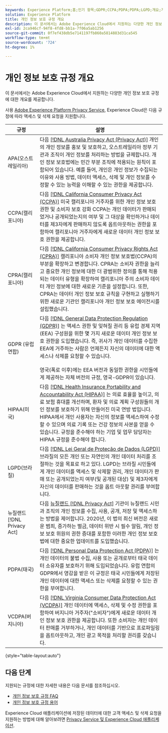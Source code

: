 ```yaml
---
keywords: Experience Platform;홈;인기 항목;GDPR;CCPA;PDPA;PDPA;LGPD;개요;개요;규정;규정;규정;규정;규정;개인 정보;개인 정보;
solution: Experience Platform
title: 개인 정보 보호 규정 개요
description: 이 문서에서는 Adobe Experience Cloud에서 지원하는 다양한 개인 정보 보호 규정에 대한 개요를 제공합니다.
exl-id: 2ca946cf-94f8-4fd8-bb1a-7f06a5ab1256
source-git-commit: 0f7ef438db5e7141197fb860a5814883d31ca545
workflow-type: tm+mt
source-wordcount: '724'
ht-degree: 1%

---
```


# 개인 정보 보호 규정 개요

이 문서에서는 Adobe Experience Cloud에서 지원하는 다양한 개인 정보 보호 규정에 대한 개요를 제공합니다.

사용 [Adobe Experience Platform Privacy Service](../home.md), Experience Cloud은 다음 규정에 따라 액세스 및 삭제 요청을 지원합니다.

| 규정 | 설명 |
| --- | --- |
| APA(오스트레일리아) | 다음 [[!DNL Australia Privacy Act (Privacy Act)]](https://www.oaic.gov.au/privacy/the-privacy-act) 개인의 개인 정보를 홍보 및 보호하고, 오스트레일리아 정부 기관과 조직이 개인 정보를 처리하는 방법을 규제합니다. 개인 정보 보호법에는 민간 부분 조직에 적용되는 원칙이 포함되어 있습니다. 예를 들어, 개인은 개인 정보가 수집되는 이유와 사용 방법, 데이터 액세스, 삭제 및 개인 정보를 수정할 수 있는 능력을 이해할 수 있는 권한을 제공합니다. |
| CCPA(캘리포니아) | 다음 [[!DNL California Consumer Privacy Act (CCPA)]](https://oag.ca.gov/privacy/ccpa) 미국 캘리포니아 거주자를 위한 개인 정보 보호 권한 및 소비자 보호 강화 CCPA는 개인 데이터가 판매되었거나 공개되었는지의 여부 및 그 대상을 확인하거나 데이터를 제3자에게 판매하지 않도록 옵트아웃하는 권한을 포함하여 캘리포니아 거주자에게 새로운 데이터 개인 정보 보호 권한을 제공합니다. |
| CPRA(캘리포니아) | 다음 [[!DNL California Consumer Privacy Rights Act (CPRA)]](https://cppa.ca.gov/regulations/consumer_privacy_act.html) 캘리포니아 소비자 개인 정보 보호법(CCPA)의 부분을 확장하고 변경합니다. CPRA는 소비자 권한을 늘리고 중요한 개인 정보에 대한 더 광범위한 정의를 통해 적용되는 데이터 유형을 확장하여 캘리포니아 주의 소비자 데이터 개인 정보에 대한 새로운 기준을 설정합니다.  또한, CPRA는 데이터 개인 정보 보호 규칙을 구현하고 실행하기 위한 새로운 기관인 캘리포니아 개인 정보 보호 에이전시를 설립했습니다. |
| GDPR (유럽 연합) | 다음 [[!DNL General Data Protection Regulation (GDPR)]](https://gdpr-info.eu) 는 액세스 권한 및 잊혀질 권리 등 유럽 경제 지역(EEA) 구성원을 위한 몇 가지 새로운 데이터 개인 정보 보호 권한을 도입했습니다. 즉, 귀사가 개인 데이터를 수집한 EEA에 거주하는 사람은 언제든지 자신의 데이터에 대한 액세스나 삭제를 요청할 수 있습니다.<br><br>영국(폭로 이후)에는 EEA 버전과 동일한 권한을 시민들에게 제공하는 자체 버전의 규정, 영국-GDPR이 있습니다. |
| HIPAA(미국) | 다음 [[!DNL Health Insurance Portability and Accountability Act (HIPAA)]](https://www.hhs.gov/hipaa/index.html) 는 의료 효율을 높이고, 의료 보험 휴대를 개선하며, 환자 및 의료 계획 구성원들의 개인 정보를 보호하기 위해 만들어진 미국 연방 법입니다. HIPAA에서 개인 사용자는 자신의 정보를 액세스하여 수정할 수 있으며 의료 기록 또는 건강 정보의 사본을 얻을 수 있습니다. 규정을 준수해야 하는 기업 및 업무 담당자는 HIPAA 규정을 준수해야 합니다. |
| LGPD(브라질) | 다음 [[!DNL Lei Geral de Proteção de Dados (LGPD)]](https://gdpr.eu/gdpr-vs-lgpd/) 브라질의 모든 개인 또는 자연인의 개인 데이터 처리를 조절하는 것을 목표로 하고 있다. LGPD는 브라질 시민들에게 개인 데이터를 액세스 및 삭제할 권리, 개인 데이터가 판매 또는 공개되었는지 여부(및 공개된 대상) 및 제3자에게 자신의 데이터를 판매하는 것을 옵트 아웃할 권리를 부여합니다. |
| 뉴질랜드 [!DNL Privacy Act] | 다음 [뉴질랜드 [!DNL Privacy Act]](https://www.privacy.org.nz/privacy-act-2020/privacy-principles/) 기관이 뉴질랜드 시민과 조직의 개인 정보를 수집, 사용, 공개, 저장 및 액세스하는 방법을 제어합니다. 2020년, 이 법의 최신 버전은 새로운 범죄, 증가하는 벌금, 데이터 위반 시 필수 알림, 개인 정보 보호 위원의 권한 증대를 포함한 이러한 개인 정보 보호 법에 대한 중요한 업데이트를 도입했습니다. |
| PDPA(태국) | 다음 [[!DNL Personal Data Protection Act (PDPA)]](https://www.pdpc.gov.sg/Overview-of-PDPA/The-Legislation/Personal-Data-Protection-Act) 는 개인 데이터의 불법 수집, 사용 또는 공개로부터 태국 데이터 소유자를 보호하기 위해 도입되었습니다. 유럽 연합의 GDPR에서 영감을 받은 이 규정은 태국 시민들에게 저장된 개인 데이터에 대한 액세스 또는 삭제를 요청할 수 있는 권한을 부여합니다. |
| VCDPA(버지니아) | 다음 [[!DNL Virginia Consumer Data Protection Act (VCDPA)]](https://lis.virginia.gov/cgi-bin/legp604.exe?212+sum+HB2307) 개인 데이터에 액세스, 삭제 및 수정 권한을 포함하여 버지니아 거주자(&quot;소비자&quot;)에게 새로운 데이터 개인 정보 보호 권한을 제공합니다. 또한 소비자는 개인 데이터 판매를 거부하거나, 개인 데이터를 기반으로 프로파일링을 옵트아웃하고, 개인 광고 목적을 처리할 권리를 갖습니다. |

{style=&quot;table-layout:auto&quot;}

## 다음 단계

지원되는 규정에 대한 자세한 내용은 다음 문서를 참조하십시오.

* [개인 정보 보호 규정 FAQ](./faq.md)
* [개인 정보 보호 규정 용어](./terminology.md)

Experience Cloud 애플리케이션에 저장된 데이터에 대한 고객 액세스 및 삭제 요청을 지원하는 방법에 대해 알아보려면 [Privacy Service 및 Experience Cloud 애플리케이션](../experience-cloud-apps.md).
